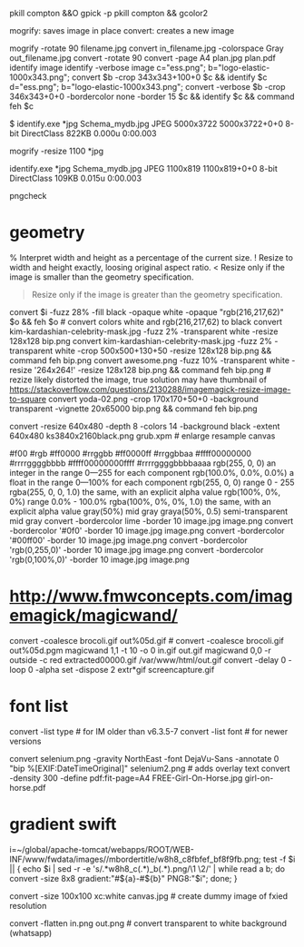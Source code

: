 pkill compton &&O gpick -p
pkill compton && gcolor2

mogrify: saves image in place
convert: creates a new image

mogrify -rotate 90 filename.jpg
convert in_filename.jpg  -colorspace Gray out_filename.jpg
convert -rotate 90
convert -page A4 plan.jpg plan.pdf
identify image
identify -verbose image
c="ess.png"; b="logo-elastic-1000x343.png"; convert $b -crop 343x343+100+0 $c && identify $c
d="ess.png"; b="logo-elastic-1000x343.png"; convert -verbose $b -crop 346x343+0+0 -bordercolor none -border 15 $c && identify $c && command feh $c


$ identify.exe *jpg
Schema_mydb.jpg JPEG 5000x3722 5000x3722+0+0 8-bit DirectClass 822KB 0.000u 0:00.003

mogrify -resize 1100 *jpg

identify.exe *jpg
Schema_mydb.jpg JPEG 1100x819 1100x819+0+0 8-bit DirectClass 109KB 0.015u 0:00.003



pngcheck


# geometry
% Interpret width and height as a percentage of the current size.
!  Resize to width and height exactly, loosing original aspect ratio.
< Resize only if the image is smaller than the geometry specification.
> Resize only if the image is greater than the geometry specification.


convert $i -fuzz 28% -fill black -opaque white -opaque "rgb(216,217,62)" $o && feh $o # convert colors white and rgb(216,217,62) to black
convert kim-kardashian-celebrity-mask.jpg -fuzz 2% -transparent white  -resize 128x128 bip.png
convert kim-kardashian-celebrity-mask.jpg -fuzz 2% -transparent white  -crop 500x500+130+50 -resize 128x128 bip.png && command feh bip.png
convert awesome.png -fuzz 10% -transparent white  -resize '264x264!' -resize 128x128 bip.png && command feh bip.png # rezize likely distorted the image, true solution may have thumbnail of https://stackoverflow.com/questions/2130288/imagemagick-resize-image-to-square
convert yoda-02.png -crop 170x170+50+0 -background transparent -vignette 20x65000 bip.png && command feh bip.png

convert -resize 640x480 -depth 8 -colors 14 -background black -extent 640x480 ks3840x2160black.png grub.xpm # enlarge resample canvas

#f00                      #rgb
#ff0000                   #rrggbb
#ff0000ff                 #rrggbbaa
#ffff00000000             #rrrrggggbbbb
#ffff00000000ffff         #rrrrggggbbbbaaaa
rgb(255, 0, 0)            an integer in the range 0—255 for each component
rgb(100.0%, 0.0%, 0.0%)   a float in the range 0—100% for each component
rgb(255, 0, 0)                 range 0 - 255
rgba(255, 0, 0, 1.0)           the same, with an explicit alpha value
rgb(100%, 0%, 0%)              range 0.0% - 100.0%
rgba(100%, 0%, 0%, 1.0)        the same, with an explicit alpha value
gray(50%)        mid gray
graya(50%, 0.5)  semi-transparent mid gray
convert -bordercolor lime -border 10 image.jpg image.png
convert -bordercolor '#0f0' -border 10 image.jpg image.png
convert -bordercolor '#00ff00' -border 10 image.jpg image.png
convert -bordercolor 'rgb(0,255,0)' -border 10 image.jpg image.png
convert -bordercolor 'rgb(0,100%,0)' -border 10 image.jpg image.png

# http://www.fmwconcepts.com/imagemagick/magicwand/


convert -coalesce brocoli.gif out%05d.gif # convert -coalesce brocoli.gif out%05d.pgm
magicwand 1,1 -t 10 -o 0 in.gif out.gif
magicwand 0,0 -r outside -c red extracted00000.gif /var/www/html/out.gif
convert -delay 0 -loop 0 -alpha set -dispose 2 extr*gif screencapture.gif

# font list
convert -list type       # for IM older than v6.3.5-7
convert -list font       # for newer versions

convert selenium.png -gravity NorthEast -font DejaVu-Sans -annotate 0 "bip %[EXIF:DateTimeOriginal]" selenium2.png # adds overlay text
convert -density 300 -define pdf:fit-page=A4 FREE-Girl-On-Horse.jpg girl-on-horse.pdf

# gradient swift
i=~/global/apache-tomcat/webapps/ROOT/WEB-INF/www/fwdata/images//mbordertitle/w8h8_c8fbfef_bf8f9fb.png; test -f $i || { echo $i | sed -r -e 's/.*w8h8_c(.*)_b(.*).png/\1 \2/' | while read a b; do convert -size 8x8 gradient:"#${a}-#${b}" PNG8:"$i"; done; }

convert -size 100x100 xc:white canvas.jpg # create dummy image of fxied resolution

convert -flatten in.png out.png # convert transparent to white background (whatsapp)
